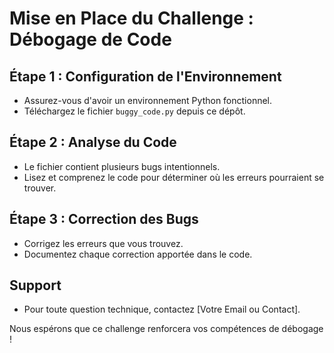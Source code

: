 # Mise en Place du Challenge : Débogage de Code

## Étape 1 : Configuration de l'Environnement

- Assurez-vous d'avoir un environnement Python fonctionnel.
- Téléchargez le fichier `buggy_code.py` depuis ce dépôt.

## Étape 2 : Analyse du Code

- Le fichier contient plusieurs bugs intentionnels.
- Lisez et comprenez le code pour déterminer où les erreurs pourraient se trouver.

## Étape 3 : Correction des Bugs

- Corrigez les erreurs que vous trouvez.
- Documentez chaque correction apportée dans le code.

## Support

- Pour toute question technique, contactez [Votre Email ou Contact].

Nous espérons que ce challenge renforcera vos compétences de débogage !
